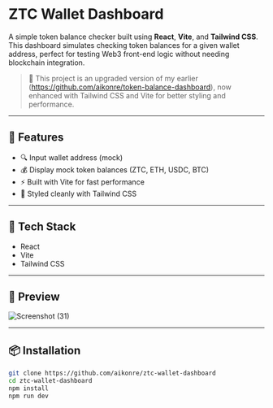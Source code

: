 # ZTC Wallet Dashboard

A simple token balance checker built using **React**, **Vite**, and **Tailwind CSS**.  
This dashboard simulates checking token balances for a given wallet address, perfect for testing Web3 front-end logic without needing blockchain integration.

> 🔁 This project is an upgraded version of my earlier (https://github.com/aikonre/token-balance-dashboard), now enhanced with Tailwind CSS and Vite for better styling and performance.

---

## 🚀 Features

- 🔍 Input wallet address (mock)
- 💰 Display mock token balances (ZTC, ETH, USDC, BTC)
- ⚡ Built with Vite for fast performance
- 🎨 Styled cleanly with Tailwind CSS

---

## 🧪 Tech Stack

- React
- Vite
- Tailwind CSS

---

## 📸 Preview

![Screenshot (31)](https://github.com/user-attachments/assets/015baa83-a142-4095-a382-6c65db3176cb)

---

## 📦 Installation

```bash
git clone https://github.com/aikonre/ztc-wallet-dashboard
cd ztc-wallet-dashboard
npm install
npm run dev
